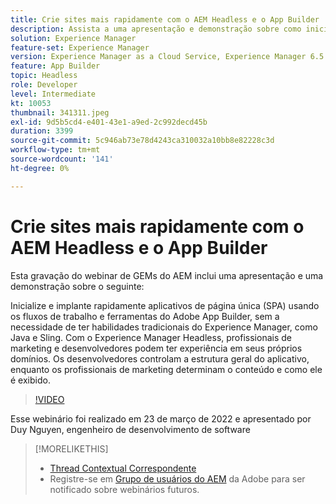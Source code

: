 ```yaml
---
title: Crie sites mais rapidamente com o AEM Headless e o App Builder
description: Assista a uma apresentação e demonstração sobre como inicializar e implantar rapidamente o aplicativo de página única (SPA) usando os fluxos de trabalho ant do Adobe App Builder e as ferramentas.
solution: Experience Manager
feature-set: Experience Manager
version: Experience Manager as a Cloud Service, Experience Manager 6.5
feature: App Builder
topic: Headless
role: Developer
level: Intermediate
kt: 10053
thumbnail: 341311.jpeg
exl-id: 9d5b5cd4-e401-43e1-a9ed-2c992decd45b
duration: 3399
source-git-commit: 5c946ab73e78d4243ca310032a10bb8e82228c3d
workflow-type: tm+mt
source-wordcount: '141'
ht-degree: 0%

---
```


# Crie sites mais rapidamente com o AEM Headless e o App Builder

Esta gravação do webinar de GEMs do AEM inclui uma apresentação e uma demonstração sobre o seguinte:

Inicialize e implante rapidamente aplicativos de página única (SPA) usando os fluxos de trabalho e ferramentas do Adobe App Builder, sem a necessidade de ter habilidades tradicionais do Experience Manager, como Java e Sling. Com o Experience Manager Headless, profissionais de marketing e desenvolvedores podem ter experiência em seus próprios domínios. Os desenvolvedores controlam a estrutura geral do aplicativo, enquanto os profissionais de marketing determinam o conteúdo e como ele é exibido.

>[!VIDEO](https://video.tv.adobe.com/v/341311/?quality=12&learn=on)

Esse webinário foi realizado em 23 de março de 2022 e apresentado por Duy Nguyen, engenheiro de desenvolvimento de software

>[!MORELIKETHIS]
>
>* [Thread Contextual Correspondente](https://adobe.ly/3LkSWdm)
>* Registre-se em [Grupo de usuários do AEM](https://aem-augs.adobe.com/) da Adobe para ser notificado sobre webinários futuros.


<!-- >>* [Corresponding Adobe Experience Manager User Group Event page](https://aem-augs.adobe.com/details/adobe-experience-manager-aem-learning-chapter-presents-aem-gems-build-sites-faster-with-aem-headless-and-app-builder/) -->
